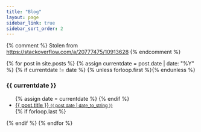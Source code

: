 ```yaml
---
title: "Blog"
layout: page
sidebar_link: true
sidebar_sort_order: 2
---
```


{% comment %}
Stolen from https://stackoverflow.com/a/20777475/10913628
{% endcomment %}

{% for post in site.posts %}
  {% assign currentdate = post.date | date: "%Y" %}
  {% if currentdate != date %}
    {% unless forloop.first %}</ul>{% endunless %}
  <h3 id="year-{{post.date | date: "%Y"}}">{{ currentdate }}</h3>
  <ul class="posts-list">
    {% assign date = currentdate %}
  {% endif %}
  <li>
    <a href="{{ post.url | relative_url }}">
      {{ post.title }}
      <small>{{ post.date | date_to_string }}</small>
    </a>
  </li>
  {% if forloop.last %}</ul>{% endif %}
{% endfor %}